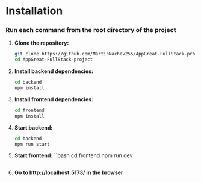 # Installation

### Run each command from the root directory of the project
1.  **Clone the repository:**
    ```bash
    git clone https://github.com/MartinNachev255/AppGreat-FullStack-project.git
    cd AppGreat-FullStack-project
    ```

2. **Install backend dependencies:**
    ```bash
    cd backend
    npm install
    ```

3. **Install frontend dependencies:**
    ```bash
    cd frontend
    npm install
    ```

4. **Start backend:**
    ```bash
    cd backend
    npm run start
    ```

5. **Start frontend:**
    ``bash
    cd frontend
    npm run dev
    ```

6. **Go to http://localhost:5173/ in the browser**
